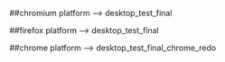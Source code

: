 ##chromium
platform --> desktop_test_final

##firefox 
platform --> desktop_test_final

##chrome
platform --> desktop_test_final_chrome_redo
